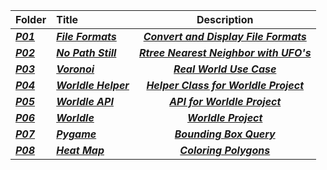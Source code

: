 | Folder | Title | Description |
|:------|:------|:------:|
| ***<a href = "https://github.com/AllysonKapers/4553-Spatial-DS-Moore/tree/main/Assignments/P01">P01</a>*** | ***<a href = "https://github.com/AllysonKapers/4553-Spatial-DS-Moore/tree/main/Assignments/P01">File Formats</a>*** | ***<a href = "https://github.com/AllysonKapers/4553-Spatial-DS-Moore/tree/main/Assignments/P01">Convert and Display File Formats</a>***|
|***<a href = "https://github.com/AllysonKapers/4553-Spatial-DS-Moore/tree/main/Assignments/P02">P02</a>*** | ***<a href = "https://github.com/AllysonKapers/4553-Spatial-DS-Moore/tree/main/Assignments/P02">No Path Still</a>*** | ***<a href = "https://github.com/AllysonKapers/4553-Spatial-DS-Moore/tree/main/Assignments/P02">Rtree Nearest Neighbor with UFO's</a>***|
| ***<a href = "https://github.com/AllysonKapers/4553-Spatial-DS-Moore/tree/main/Assignments/P03">P03</a>*** | ***<a href = "https://github.com/AllysonKapers/4553-Spatial-DS-Moore/tree/main/Assignments/P03">Voronoi</a>*** | ***<a href = "https://github.com/AllysonKapers/4553-Spatial-DS-Moore/tree/main/Assignments/P03">Real World Use Case</a>***|
| ***<a href = "https://github.com/AllysonKapers/4553-Spatial-DS-Moore/tree/main/Assignments/P04">P04</a>*** | ***<a href = "https://github.com/AllysonKapers/4553-Spatial-DS-Moore/tree/main/Assignments/P04">Worldle Helper</a>*** | ***<a href = "https://github.com/AllysonKapers/4553-Spatial-DS-Moore/tree/main/Assignments/P04">Helper Class for Worldle Project</a>***|
| ***<a href = "https://github.com/AllysonKapers/4553-Spatial-DS-Moore/tree/main/Assignments/P05">P05</a>*** | ***<a href = "https://github.com/AllysonKapers/4553-Spatial-DS-Moore/tree/main/Assignments/P05">Worldle API</a>*** | ***<a href = "https://github.com/AllysonKapers/4553-Spatial-DS-Moore/tree/main/Assignments/P05">API for Worldle Project</a>***|
| ***<a href = "https://github.com/AllysonKapers/4553-Spatial-DS-Moore/tree/main/Assignments/P06">P06</a>*** | ***<a href = "https://github.com/AllysonKapers/4553-Spatial-DS-Moore/tree/main/Assignments/P06">Worldle</a>*** | ***<a href = "https://github.com/AllysonKapers/4553-Spatial-DS-Moore/tree/main/Assignments/P06">Worldle Project</a>***|
| ***<a href = "https://github.com/AllysonKapers/4553-Spatial-DS-Moore/tree/main/Assignments/P07">P07</a>*** | ***<a href = "https://github.com/AllysonKapers/4553-Spatial-DS-Moore/tree/main/Assignments/P07">Pygame</a>*** | ***<a href = "https://github.com/AllysonKapers/4553-Spatial-DS-Moore/tree/main/Assignments/P07">Bounding Box Query</a>***|
| ***<a href = "https://github.com/AllysonKapers/4553-Spatial-DS-Moore/tree/main/Assignments/P08">P08</a>*** | ***<a href = "https://github.com/AllysonKapers/4553-Spatial-DS-Moore/tree/main/Assignments/P08">Heat Map</a>*** | ***<a href = "https://github.com/AllysonKapers/4553-Spatial-DS-Moore/tree/main/Assignments/P08">Coloring Polygons</a>***|
